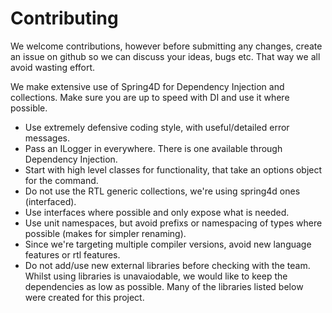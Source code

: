 # Contributing

We welcome contributions, however before submitting any changes, create an issue on github so we can discuss your ideas, bugs etc. That way we all avoid wasting effort.

We make extensive use of Spring4D for Dependency Injection and collections. Make sure you are up to speed with DI and use it where possible.

- Use extremely defensive coding style, with useful/detailed error messages.
- Pass an ILogger in everywhere. There is one available through Dependency Injection.
- Start with high level classes for functionality, that take an options object for the command.
- Do not use the RTL generic collections, we're using spring4d ones (interfaced).
- Use interfaces where possible and only expose what is needed.
- Use unit namespaces, but avoid prefixs or namespacing of types where possible (makes for simpler renaming).
- Since we're targeting multiple compiler versions, avoid new language features or rtl features.
- Do not add/use new external libraries before checking with the team. Whilst using libraries is unavaiodable, we would like to keep the dependencies as low as possible. Many of the libraries listed below were created for this project.
